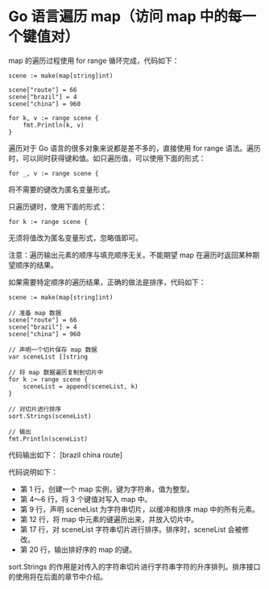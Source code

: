 # Go 语言遍历 map（访问 map 中的每一个键值对）

map 的遍历过程使用 for range 循环完成，代码如下：

```
scene := make(map[string]int)

scene["route"] = 66
scene["brazil"] = 4
scene["china"] = 960

for k, v := range scene {
    fmt.Println(k, v)
}
```

遍历对于 Go 语言的很多对象来说都是差不多的，直接使用 for range 语法。遍历时，可以同时获得键和值。如只遍历值，可以使用下面的形式：

```
for _, v := range scene {
```

将不需要的键改为匿名变量形式。

只遍历键时，使用下面的形式：

```
for k := range scene {
```

无须将值改为匿名变量形式，忽略值即可。

注意：遍历输出元素的顺序与填充顺序无关。不能期望 map 在遍历时返回某种期望顺序的结果。

如果需要特定顺序的遍历结果，正确的做法是排序，代码如下：

```
scene := make(map[string]int)

// 准备 map 数据
scene["route"] = 66
scene["brazil"] = 4
scene["china"] = 960

// 声明一个切片保存 map 数据
var sceneList []string

// 将 map 数据遍历复制到切片中
for k := range scene {
    sceneList = append(sceneList, k)
}

// 对切片进行排序
sort.Strings(sceneList)

// 输出
fmt.Println(sceneList)
```

代码输出如下：
[brazil china route]

代码说明如下：

*   第 1 行，创建一个 map 实例，键为字符串，值为整型。
*   第 4～6 行，将 3 个键值对写入 map 中。
*   第 9 行，声明 sceneList 为字符串切片，以缓冲和排序 map 中的所有元素。
*   第 12 行，将 map 中元素的键遍历出来，并放入切片中。
*   第 17 行，对 sceneList 字符串切片进行排序。排序时，sceneList 会被修改。
*   第 20 行，输出排好序的 map 的键。

sort.Strings 的作用是对传入的字符串切片进行字符串字符的升序排列。排序接口的使用将在后面的章节中介绍。